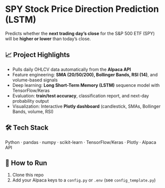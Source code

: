 # SPY Stock Price Direction Prediction (LSTM)

Predicts whether the **next trading day’s close** for the S&P 500 ETF (SPY) will be **higher or lower** than today’s close.

## 📈 Project Highlights
- Pulls daily OHLCV data automatically from the **Alpaca API**
- Feature engineering: **SMA (20/50/200), Bollinger Bands, RSI (14)**, and volume-based signals
- Deep learning: **Long Short-Term Memory (LSTM)** sequence model with TensorFlow/Keras
- Evaluation: **train/test accuracy**, classification report, and next-day probability output
- Visualization: Interactive **Plotly dashboard** (candlestick, SMAs, Bollinger Bands, volume, RSI)

## 🛠️ Tech Stack
Python · pandas · numpy · scikit-learn · TensorFlow/Keras · Plotly · Alpaca API

## 🚀 How to Run
1. Clone this repo
2. Add your Alpaca keys to a `config.py` or `.env` (see `config_template.py`)
